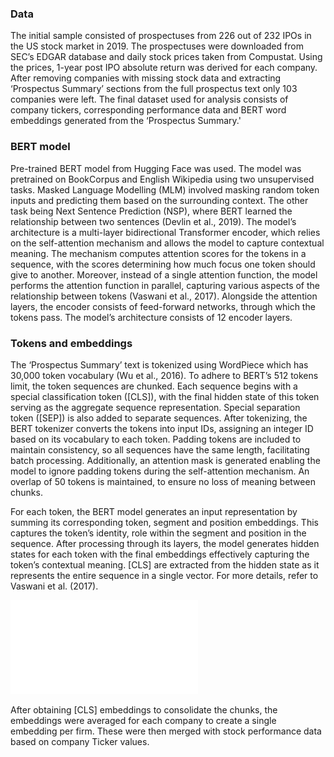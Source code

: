 ### Data
The initial sample consisted of prospectuses from 226 out of 232 IPOs in the US stock market in 2019. The prospectuses were downloaded from SEC’s EDGAR database and daily stock prices taken from Compustat. Using the prices, 1-year post IPO absolute return was derived for each company.  After removing companies with missing stock data and extracting ‘Prospectus Summary’ sections from the full prospectus text only 103 companies were left. The final dataset used for analysis consists of company tickers, corresponding performance data and BERT word embeddings generated from the ‘Prospectus Summary.'

### BERT model
Pre-trained BERT model from Hugging Face was used. The model was pretrained on BookCorpus and English Wikipedia using two unsupervised tasks. Masked Language Modelling (MLM) involved masking random token inputs and predicting them based on the surrounding context. The other task being Next Sentence Prediction (NSP), where BERT learned the relationship between two sentences (Devlin et al., 2019). 
The model’s architecture is a multi-layer bidirectional Transformer encoder, which relies on the self-attention mechanism and allows the model to capture contextual meaning. The mechanism computes attention scores for the tokens in a sequence, with the scores determining how much focus one token should give to another. Moreover, instead of a single attention function, the model performs the attention function in parallel, capturing various aspects of the relationship between tokens (Vaswani et al., 2017). Alongside the attention layers, the encoder consists of feed-forward networks, through which the tokens pass. The model’s architecture consists of 12 encoder layers.


### Tokens and embeddings 
The ‘Prospectus Summary’ text is tokenized using WordPiece which has 30,000 token vocabulary (Wu et al., 2016). To adhere to BERT’s 512 tokens limit, the token sequences are chunked. Each sequence begins with a special classification token ([CLS]), with the final hidden state of this token serving as the aggregate sequence representation. Special separation token ([SEP]) is also added to separate sequences. After tokenizing, the BERT tokenizer converts the tokens into input IDs, assigning an integer ID based on its vocabulary to each token. Padding tokens are included to maintain consistency, so all sequences have the same length, facilitating batch processing. Additionally, an attention mask is generated enabling the model to ignore padding tokens during the self-attention mechanism. An overlap of 50 tokens is maintained, to ensure no loss of meaning between chunks.


For each token, the BERT model generates an input representation by summing its corresponding token, segment and position embeddings.  This captures the token’s identity, role within the segment and position in the sequence. After processing through its layers, the model generates hidden states for each token with the final embeddings effectively capturing the token’s contextual meaning. [CLS] are extracted from the hidden state as it represents the entire sequence in a single vector. For more details, refer to Vaswani et al. (2017).

![BERT input representation Source: Devlin et al. (2019)](bert.img)

After obtaining [CLS] embeddings to consolidate the chunks, the embeddings were averaged for each company to create a single embedding per firm. These were then merged with stock performance data based on company Ticker values. 
